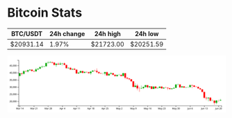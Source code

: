 # Bitcoin Stats

BTC/USDT|24h change|24h high|24h low|
|---|---|---|---|
|$20931.14|1.97%|$21723.00|$20251.59|

<img src="./chart.svg">
